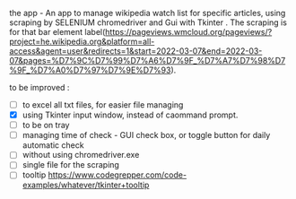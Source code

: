 the app - An app to manage wikipedia watch list for specific articles, using scraping by SELENIUM chromedriver and Gui with Tkinter .
The scraping is for that bar element label(https://pageviews.wmcloud.org/pageviews/?project=he.wikipedia.org&platform=all-access&agent=user&redirects=1&start=2022-03-07&end=2022-03-07&pages=%D7%9C%D7%99%D7%A6%D7%9F_%D7%A7%D7%98%D7%9F_%D7%A0%D7%97%D7%9E%D7%93).

to be improved : 
* [ ] to excel all txt files, for easier file managing
* [x] using Tkinter input window, instead of caommand prompt. 
* [ ] to be on tray
* [ ] managing time of check - GUI check box, or toggle button for daily automatic check
* [ ] without using chromedriver.exe
* [ ] single file for the scraping
* [ ] tooltip https://www.codegrepper.com/code-examples/whatever/tkinter+tooltip
